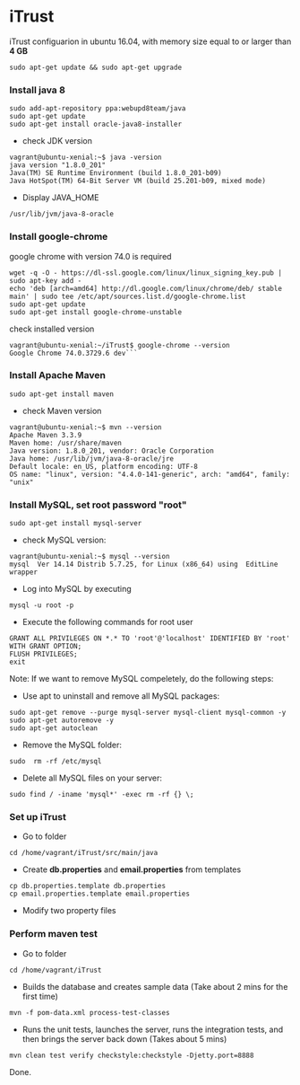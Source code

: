 # iTrust

iTrust configuarion in ubuntu 16.04, with memory size equal to or larger than **4 GB**

```
sudo apt-get update && sudo apt-get upgrade
```

### Install java 8

```
sudo add-apt-repository ppa:webupd8team/java
sudo apt-get update
sudo apt-get install oracle-java8-installer
```

* check JDK version

```
vagrant@ubuntu-xenial:~$ java -version
java version "1.8.0_201"
Java(TM) SE Runtime Environment (build 1.8.0_201-b09)
Java HotSpot(TM) 64-Bit Server VM (build 25.201-b09, mixed mode)
```

* Display JAVA_HOME

```
/usr/lib/jvm/java-8-oracle
```

### Install google-chrome

google chrome with version 74.0 is required


```
wget -q -O - https://dl-ssl.google.com/linux/linux_signing_key.pub | sudo apt-key add -
echo 'deb [arch=amd64] http://dl.google.com/linux/chrome/deb/ stable main' | sudo tee /etc/apt/sources.list.d/google-chrome.list
sudo apt-get update
sudo apt-get install google-chrome-unstable
```

check installed version
```
vagrant@ubuntu-xenial:~/iTrust$ google-chrome --version
Google Chrome 74.0.3729.6 dev```
```

### Install Apache Maven

```
sudo apt-get install maven
```

* check Maven version

```
vagrant@ubuntu-xenial:~$ mvn --version
Apache Maven 3.3.9
Maven home: /usr/share/maven
Java version: 1.8.0_201, vendor: Oracle Corporation
Java home: /usr/lib/jvm/java-8-oracle/jre
Default locale: en_US, platform encoding: UTF-8
OS name: "linux", version: "4.4.0-141-generic", arch: "amd64", family: "unix"
```

### Install MySQL, set root password "root"

```
sudo apt-get install mysql-server
```

* check MySQL version:

```
vagrant@ubuntu-xenial:~$ mysql --version
mysql  Ver 14.14 Distrib 5.7.25, for Linux (x86_64) using  EditLine wrapper
```

* Log into MySQL by executing

```
mysql -u root -p
```

* Execute the following commands for root user

```
GRANT ALL PRIVILEGES ON *.* TO 'root'@'localhost' IDENTIFIED BY 'root' WITH GRANT OPTION;
FLUSH PRIVILEGES;
exit
```

Note: If we want to remove MySQL compeletely, do the following steps:

* Use apt to uninstall and remove all MySQL packages:

```
sudo apt-get remove --purge mysql-server mysql-client mysql-common -y
sudo apt-get autoremove -y
sudo apt-get autoclean
```

* Remove the MySQL folder:

```
sudo  rm -rf /etc/mysql
```

* Delete all MySQL files on your server:

```
sudo find / -iname 'mysql*' -exec rm -rf {} \;
```


### Set up iTrust

* Go to folder 

```
cd /home/vagrant/iTrust/src/main/java
```

* Create **db.properties** and **email.properties** from templates

```
cp db.properties.template db.properties
cp email.properties.template email.properties
```

* Modify two property files


### Perform maven test

* Go to folder

```
cd /home/vagrant/iTrust
```

* Builds the database and creates sample data (Take about 2 mins for the first time)

```
mvn -f pom-data.xml process-test-classes
```

* Runs the unit tests, launches the server, runs the integration tests, and then brings the server back down (Takes about 5 mins)

```
mvn clean test verify checkstyle:checkstyle -Djetty.port=8888
```

Done.
